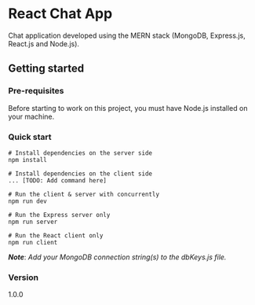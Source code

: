 # React Chat App
Chat application developed using the MERN stack (MongoDB, Express.js, React.js and Node.js).

## Getting started
### Pre-requisites
Before starting to work on this project, you must have Node.js installed on your machine.

### Quick start
``` 
# Install dependencies on the server side
npm install

# Install dependencies on the client side
... [TODO: Add command here]

# Run the client & server with concurrently
npm run dev

# Run the Express server only
npm run server

# Run the React client only
npm run client

```

***Note***: *Add your MongoDB connection string(s) to the dbKeys.js file.*

### Version
1.0.0
